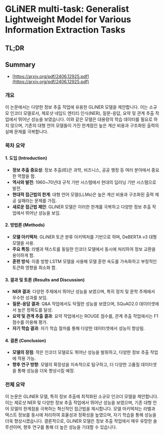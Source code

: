# GLiNER multi-task: Generalist Lightweight Model for Various Information Extraction Tasks
## TL;DR
## Summary
- [https://arxiv.org/pdf/2406.12925.pdf](https://arxiv.org/pdf/2406.12925.pdf)

### 개요

이 논문에서는 다양한 정보 추출 작업에 유용한 GLiNER 모델을 제안합니다. 이는 소규모 인코더 모델로서, 제로샷 네임드 엔티티 인식(NER), 질문-응답, 요약 및 관계 추출 작업에서 뛰어난 성능을 보였습니다. 이와 같은 모델은 대용량의 학습 데이터를 필요로 하지 않으며, 기존의 대형 언어 모델들이 가진 한계점인 높은 계산 비용과 구조화된 출력의 실패 문제를 극복합니다.

### 목차 요약

#### 1. 도입 (Introduction)
- **정보 추출 중요성**: 정보 추출(IE)은 과학, 비즈니스, 공공 행정 등 여러 분야에서 중요한 역할을 함.
- **역사와 발전**: 1960~70년대 규칙 기반 시스템에서 현대의 딥러닝 기반 시스템으로 발전.
- **현대적 접근법의 한계**: 대형 언어 모델(LLMs)은 높은 계산 비용과 구조화된 출력 제공 실패라는 문제를 가짐.
- **새로운 접근법 제안**: GLiNER 모델은 이러한 한계를 극복하고 다양한 정보 추출 작업에서 뛰어난 성능을 보임.

#### 2. 방법론 (Methods)
- **모델 아키텍처**: GLiNER 토큰 분류 아키텍처를 기반으로 하며, DeBERTA v3 대형 모델을 사용.
- **주요 특징**: 라벨과 텍스트를 동일한 인코더 모델에서 동시에 처리하여 정보 교환을 용이하게 함.
- **훈련 방식**: 이중 방향 LSTM 모델을 사용해 모델 훈련 속도를 가속화하고 부정적인 토큰화 영향을 최소화 함.

#### 3. 결과 및 토론 (Results and Discussion)
- **NER 결과**: 다양한 주제에서 뛰어난 성능을 보였으며, 특히 정치 및 문학 주제에서 우수한 성과를 보임.
- **질문-응답 결과**: Q&A 작업에서도 탁월한 성능을 보였으며, SQuAD2.0 데이터셋에서 높은 정확도를 달성.
- **요약 및 관계 추출 결과**: 요약 작업에서는 ROUGE 점수를, 관계 추출 작업에서는 F1 점수를 이용해 평가.
- **자기 학습 결과**: 자기 학습 절차를 통해 다양한 데이터셋에서 성능이 향상됨.

#### 4. 결론 (Conclusion)
- **모델의 장점**: 작은 인코더 모델로도 뛰어난 성능을 발휘하고, 다양한 정보 추출 작업에 적용 가능.
- **향후 연구 방향**: 모델의 확장성을 지속적으로 탐구하고, 더 다양한 고품질 데이터셋을 통해 성능을 더욱 향상시킬 예정.

### 전체 요약
이 논문은 GLiNER 모델, 특히 정보 추출에 최적화된 소규모 인코더 모델을 제안합니다. 이는 제로샷 NER 및 다양한 정보 추출 작업에서 뛰어난 성능을 보였으며, 기존 대형 언어 모델의 한계점을 극복하는 혁신적인 접근법을 제시합니다. 모델 아키텍처는 라벨과 텍스트 정보를 동시에 처리하여 효율성과 정확성을 높였으며, 자기 학습을 통해 성능을 더욱 향상시켰습니다. 결론적으로, GLiNER 모델은 정보 추출 작업에서 매우 유망한 솔루션이며, 향후 연구를 통해 더 높은 성능을 기대할 수 있습니다.